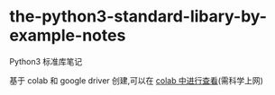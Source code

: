 # the-python3-standard-libary-by-example-notes
Python3 标准库笔记

基于 colab 和 google driver 创建,可以在 [colab 中进行查看](https://colab.research.google.com/github/Lijunjie9502/fluent_python_notes)(需科学上网)